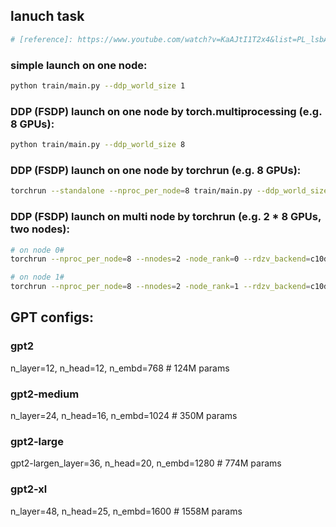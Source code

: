 ## lanuch task
```bash
# [reference]: https://www.youtube.com/watch?v=KaAJtI1T2x4&list=PL_lsbAsL_o2CSuhUhJIiW0IkdT5C2wGWj
```
### simple launch on one node:
```bash
python train/main.py --ddp_world_size 1
```

### DDP (FSDP) launch on one node by torch.multiprocessing (e.g. 8 GPUs):
```bash
python train/main.py --ddp_world_size 8
```

### DDP (FSDP) launch on one node by torchrun (e.g. 8 GPUs):
```bash
torchrun --standalone --nproc_per_node=8 train/main.py --ddp_world_size 8
```

### DDP (FSDP) launch on multi node by torchrun (e.g. 2 * 8 GPUs, two nodes):
```bash
# on node 0#
torchrun --nproc_per_node=8 --nnodes=2 -node_rank=0 --rdzv_backend=c10d --rdzv_endpoint=xxx.xxx.xxx.xxx:xxxx train/main.py --ddp_world_size 8
```

```bash
# on node 1#
torchrun --nproc_per_node=8 --nnodes=2 -node_rank=1 --rdzv_backend=c10d --rdzv_endpoint=xxx.xxx.xxx.xxx:xxxx train/main.py --ddp_world_size 8
```

## GPT configs:
### gpt2
n_layer=12, n_head=12, n_embd=768 # 124M params

### gpt2-medium
n_layer=24, n_head=16, n_embd=1024 # 350M params

### gpt2-large
gpt2-largen_layer=36, n_head=20, n_embd=1280  # 774M params

### gpt2-xl
n_layer=48, n_head=25, n_embd=1600  # 1558M params